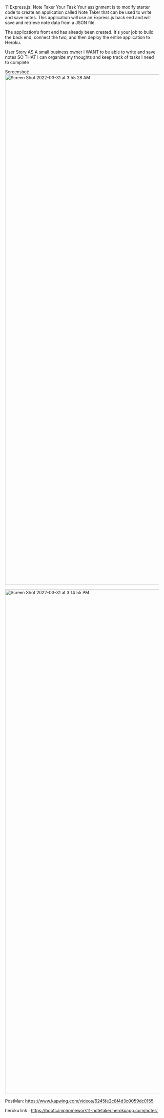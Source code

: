 11 Express.js: Note Taker
Your Task
Your assignment is to modify starter code to create an application called Note Taker that can be used to write and save notes. This application will use an Express.js back end and will save and retrieve note data from a JSON file.

The application’s front end has already been created. It's your job to build the back end, connect the two, and then deploy the entire application to Heroku.

User Story
AS A small business owner
I WANT to be able to write and save notes
SO THAT I can organize my thoughts and keep track of tasks I need to complete

Screenshot: <img width="1672" alt="Screen Shot 2022-03-31 at 3 55 28 AM" src="https://user-images.githubusercontent.com/92739989/161132077-336a4e77-dae5-4953-a5ce-9157dae0e544.png">

<img width="1653" alt="Screen Shot 2022-03-31 at 3 14 55 PM" src="https://user-images.githubusercontent.com/92739989/161132171-57c7b194-61ce-435d-bf3c-0784c8e7c3e6.png">

PostMan: https://www.kapwing.com/videos/6245fe2c8f4d3c0059dc0155

heroku link : https://bootcamphomework11-notetaker.herokuapp.com/notes`


